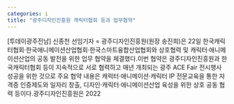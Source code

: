 ```yaml
---
categories: i
title: "광주디자인진흥원 캐릭터협회 등과 업무협약"
---
```

[투데이광주전남] 신종천 선임기자 = 광주디자인진흥원(원장 송진희)은 22일 한국캐릭터협회‧한국애니메이션산업협회‧한국스마트융합산업협회와 상호협력 및 캐릭터‧애니메이션산업의 공동 발전을 위한 업무 협약을 체결했다.이번 협약은 광주디자인진흥원과 한국캐릭터협회 등이 지속적으로 서로 협력하고 매년 개최되는 광주 ACE Fair 전시행사 성공을 위한 것으로 주요 협약 내용은 캐럭터‧애니메이션‧캐릭터 IP 전문교육을 통한 자격증 인증제도와 일자리 창출, 디자인‧캐릭터‧애니메이션산업 육성을 위한 상호 공동 협력 등이다.광주디자인진흥원은 2022